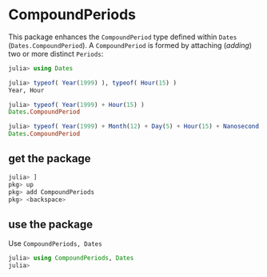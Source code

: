 # CompoundPeriods

This package enhances the `CompoundPeriod` type defined within `Dates` (`Dates.CompoundPeriod`).  A `CompoundPeriod` is formed by attaching (_adding_) two or more distinct `Periods`:
```julia
julia> using Dates

julia> typeof( Year(1999) ), typeof( Hour(15) )
Year, Hour

julia> typeof( Year(1999) + Hour(15) )
Dates.CompoundPeriod

julia> typeof( Year(1999) + Month(12) + Day(5) + Hour(15) + Nanosecond(25) )
Dates.CompoundPeriod
````

## get the package
```julia
julia> ]
pkg> up
pkg> add CompoundPeriods
pkg> <backspace>
```

## use the package
Use `CompoundPeriods, Dates` 
```julia
julia> using CompoundPeriods, Dates
julia>
```
